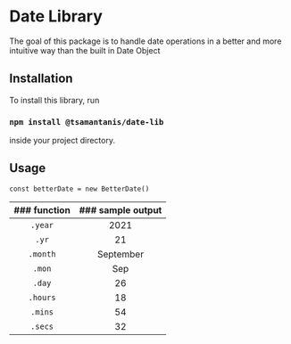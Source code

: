 # Date Library

The goal of this package is to handle date operations in a better and more intuitive way than the built in Date Object

## Installation

To install this library, run

### `npm install @tsamantanis/date-lib`

inside your project directory.

## Usage

```
const betterDate = new BetterDate()
```

| ### function 	    | ### sample output 	|
|:------------:	    |:-----------------:	|
|     `.year`    	|        2021       	|
|      `.yr`     	|         21        	|
|    `.month`    	|     September     	|
|     `.mon`     	|        Sep        	|
|     `.day`     	|         26        	|
|    `.hours`    	|         18        	|
|     `.mins`    	|         54        	|
|     `.secs`    	|         32        	|
